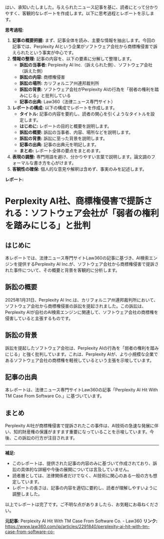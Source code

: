 はい、承知いたしました。与えられたニュース記事を基に、読者にとって分かりやすく、客観的なレポートを作成します。以下に思考過程とレポートを示します。

**思考過程:**

1.  **記事の概要把握:** まず、記事全体を読み、主要な情報を抽出します。今回の記事では、Perplexity AIという企業がソフトウェア会社から商標権侵害で訴えられたという事実が中心です。
2.  **情報の整理:** 記事の内容を、以下の要素に分解して整理します。
    *   **訴訟の当事者:** Perplexity AI Inc.（訴えられた側）、ソフトウェア会社（訴えた側）
    *   **訴訟の内容:** 商標権侵害
    *   **訴訟の場所:** カリフォルニア州連邦裁判所
    *   **訴訟の背景:** ソフトウェア会社がPerplexity AIの行為を「弱者の権利を踏みにじる」と批判している
    *   **記事の出典:** Law360（法律ニュース専門サイト）
3.  **レポートの構成:** 以下の構成でレポートを作成します。
    *   **タイトル:** 記事の内容を要約し、読者の関心を引くようなタイトルを設定します。
    *   **はじめに:** レポートの目的と概要を説明します。
    *   **訴訟の概要:** 訴訟の当事者、内容、場所などを説明します。
    *   **訴訟の背景:** 訴訟に至った背景を説明します。
    *   **記事の出典:** 記事の出典元を明記します。
    *   **まとめ:** レポート全体の要点をまとめます。
4.  **表現の調整:** 専門用語を避け、分かりやすい言葉で説明します。論文調のフォーマルな書き方を心がけます。
5.  **客観性の確保:** 個人的な意見や解釈は含めず、事実のみを記述します。

**レポート:**

# Perplexity AI社、商標権侵害で提訴される：ソフトウェア会社が「弱者の権利を踏みにじる」と批判

## はじめに

本レポートでは、法律ニュース専門サイトLaw360の記事に基づき、AI検索エンジンを提供するPerplexity AI Inc.が、ソフトウェア会社から商標権侵害で提訴された事件について、その概要と背景を客観的に分析します。

## 訴訟の概要

2025年1月31日、Perplexity AI Inc.は、カリフォルニア州連邦裁判所において、ソフトウェア会社から商標権侵害の訴訟を提起されました。この訴訟は、Perplexity AIが自社のAI検索エンジンに関連して、ソフトウェア会社の商標権を侵害していると主張するものです。

## 訴訟の背景

訴訟を提起したソフトウェア会社は、Perplexity AIの行為を「弱者の権利を踏みにじる」と強く批判しています。これは、Perplexity AIが、より小規模な企業であるソフトウェア会社の商標権を軽視しているという主張を示唆しています。

## 記事の出典

本レポートは、法律ニュース専門サイトLaw360の記事「Perplexity AI Hit With TM Case From Software Co.」に基づいています。

## まとめ

Perplexity AI社が商標権侵害で提訴されたこの事件は、AI技術の急速な発展に伴い、知的財産権の保護がますます重要になっていることを示唆しています。今後、この訴訟の行方が注目されます。

---

**補足:**

*   このレポートは、提供された記事の内容のみに基づいて作成されており、訴訟の具体的な詳細や今後の展開については言及していません。
*   読者層としては、法律関係者だけでなく、AI技術に関心のある一般の方も想定しています。
*   レポートの長さは、記事の内容を適切に要約し、読者が理解しやすいように調整しました。

以上でレポートは完了です。ご不明な点がありましたら、お気軽にお尋ねください。


**元記事:** Perplexity AI Hit With TM Case From Software Co. - Law360
**リンク:** https://www.law360.com/ip/articles/2291840/perplexity-ai-hit-with-tm-case-from-software-co-